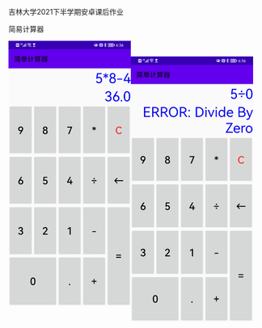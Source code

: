 吉林大学2021下半学期安卓课后作业

简易计算器

<a href="url"><img src="https://github.com/WEN3141/SimpleCalculator/blob/master/image/%E8%AE%A1%E7%AE%97%E7%BB%93%E6%9E%9C.jpg" align="left" height="48%" width="48%" ></a>

<br>

<a href="url"><img src="https://github.com/WEN3141/SimpleCalculator/blob/master/image/除0错误.jpg" align="left" height="48%" width="48%" ></a>


